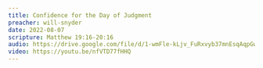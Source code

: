 ```yaml
---
title: Confidence for the Day of Judgment
preacher: will-snyder
date: 2022-08-07
scripture: Matthew 19:16-20:16
audio: https://drive.google.com/file/d/1-wmFle-kLjv_FuRxvyb37mnEsqAqpGw9/view
video: https://youtu.be/nfVTD77fHHQ
---
```

